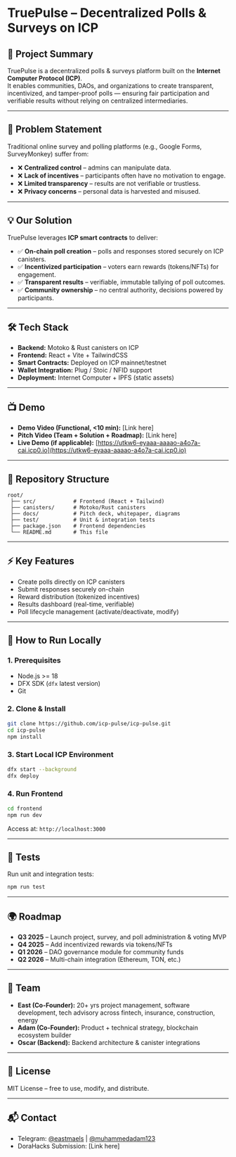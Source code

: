 # TruePulse – Decentralized Polls & Surveys on ICP

## 🚀 Project Summary
TruePulse is a decentralized polls & surveys platform built on the **Internet Computer Protocol (ICP)**.  
It enables communities, DAOs, and organizations to create transparent, incentivized, and tamper-proof polls — ensuring fair participation and verifiable results without relying on centralized intermediaries.

---

## 🎯 Problem Statement
Traditional online survey and polling platforms (e.g., Google Forms, SurveyMonkey) suffer from:
- ❌ **Centralized control** – admins can manipulate data.
- ❌ **Lack of incentives** – participants often have no motivation to engage.
- ❌ **Limited transparency** – results are not verifiable or trustless.
- ❌ **Privacy concerns** – personal data is harvested and misused.

---

## 💡 Our Solution
TruePulse leverages **ICP smart contracts** to deliver:
- ✅ **On-chain poll creation** – polls and responses stored securely on ICP canisters.
- ✅ **Incentivized participation** – voters earn rewards (tokens/NFTs) for engagement.
- ✅ **Transparent results** – verifiable, immutable tallying of poll outcomes.
- ✅ **Community ownership** – no central authority, decisions powered by participants.

---

## 🛠️ Tech Stack
- **Backend:** Motoko & Rust canisters on ICP  
- **Frontend:** React + Vite + TailwindCSS  
- **Smart Contracts:** Deployed on ICP mainnet/testnet  
- **Wallet Integration:** Plug / Stoic / NFID support  
- **Deployment:** Internet Computer + IPFS (static assets)

---

## 📺 Demo
- **Demo Video (Functional, <10 min):** [Link here]  
- **Pitch Video (Team + Solution + Roadmap):** [Link here]  
- **Live Demo (if applicable):** [https://utkw6-eyaaa-aaaao-a4o7a-cai.icp0.io](https://utkw6-eyaaa-aaaao-a4o7a-cai.icp0.io)  

---

## 📂 Repository Structure
```
root/
 ├── src/            # Frontend (React + Tailwind)
 ├── canisters/      # Motoko/Rust canisters
 ├── docs/           # Pitch deck, whitepaper, diagrams
 ├── test/           # Unit & integration tests
 ├── package.json    # Frontend dependencies
 └── README.md       # This file
```

---

## ⚡ Key Features
- Create polls directly on ICP canisters  
- Submit responses securely on-chain  
- Reward distribution (tokenized incentives)  
- Results dashboard (real-time, verifiable)  
- Poll lifecycle management (activate/deactivate, modify)  

---

## 📖 How to Run Locally

### 1. Prerequisites
- Node.js >= 18
- DFX SDK (`dfx` latest version)
- Git

### 2. Clone & Install
```bash
git clone https://github.com/icp-pulse/icp-pulse.git
cd icp-pulse
npm install
```

### 3. Start Local ICP Environment
```bash
dfx start --background
dfx deploy
```

### 4. Run Frontend
```bash
cd frontend
npm run dev
```
Access at: `http://localhost:3000`

---

## 🧪 Tests
Run unit and integration tests:
```bash
npm run test
```

---

## 🌍 Roadmap
- **Q3 2025** – Launch project, survey, and poll administration & voting MVP  
- **Q4 2025** – Add incentivized rewards via tokens/NFTs
- **Q1 2026** – DAO governance module for community funds  
- **Q2 2026** – Multi-chain integration (Ethereum, TON, etc.)  

---

## 👥 Team
- **East (Co-Founder):** 20+ yrs project management, software development, tech advisory across fintech, insurance, construction, energy  
- **Adam (Co-Founder):** Product + technical strategy, blockchain ecosystem builder  
- **Oscar (Backend):** Backend architecture & canister integrations  

---

## 📄 License
MIT License – free to use, modify, and distribute.

---

## 📬 Contact
- Telegram: [@eastmaels](http://t.me/eastmaels) | [@muhammedadam123](http://t.me/muhammedadam123)  
- DoraHacks Submission: [Link here]  
